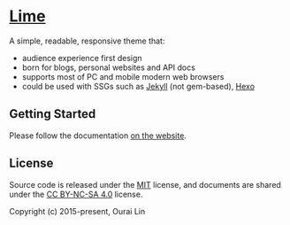 # [Lime](https://ourai.github.io/lime/)

A simple, readable, responsive theme that:

- audience experience first design
- born for blogs, personal websites and API docs
- supports most of PC and mobile modern web browsers
- could be used with SSGs such as [Jekyll](src/jekyll/) (not gem-based), [Hexo](src/hexo/)

## Getting Started

Please follow the documentation [on the website](https://ourai.github.io/lime/).

## License

Source code is released under the [MIT](./LICENSE) license, and documents are shared under the [CC BY-NC-SA 4.0](./LICENSE-docs) license.

Copyright (c) 2015-present, Ourai Lin
